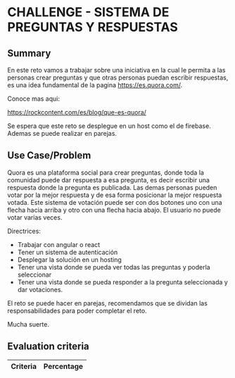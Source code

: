 # CHALLENGE - SISTEMA DE PREGUNTAS Y RESPUESTAS #

## Summary ##

En este reto vamos a trabajar sobre una iniciativa en la cual le permita a las personas crear preguntas y que otras personas puedan escribir respuestas, es una idea fundamental de la pagina https://es.quora.com/.

  


Conoce mas aqui:

https://rockcontent.com/es/blog/que-es-quora/

  


Se espera que este reto se desplegue en un host como el de firebase. Ademas se puede realizar en parejas.

## Use Case/Problem ##

Quora es una plataforma social para crear preguntas, donde toda la comunidad puede dar respuesta a esa pregunta, es decir escribir una respuesta donde la pregunta es publicada. Las demas personas pueden votar por la mejor respuesta y de esa forma posicionar la mejor respuesta votada. Este sistema de votación puede ser con dos botones uno con una flecha hacia arriba y otro con una flecha hacia abajo. El usuario no puede votar varias veces.

  


Directrices:

 *  Trabajar con angular o react
 *  Tener un sistema de autenticación
 *  Desplegar la solución en un hosting
 *  Tener una vista donde se pueda ver todas las preguntas y poderla seleccionar
 *  Tener una vista donde se pueda responder a la pregunta seleccionada y dar votaciones.

  


El reto se puede hacer en parejas, recomendamos que se dividan las responsabilidades para poder completar el reto.

  


Mucha suerte.

## Evaluation criteria ##

| Criteria | Percentage |
| -------- | ---------- |